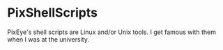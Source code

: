 PixShellScripts
===============

PixEye's shell scripts are Linux and/or Unix tools. I get famous with them when I was at the university.
